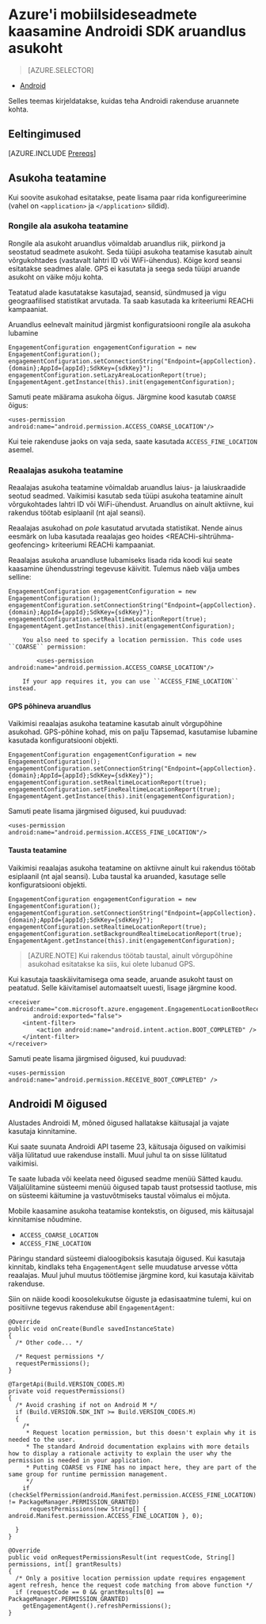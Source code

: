 <properties
    pageTitle="Azure'i mobiilsideseadmete kaasamine Androidi SDK aruandlus asukoht"
    description="Kirjeldab, kuidas konfigureerida asukoht Azure Mobile kaasamine Androidi SDK teatamine"
    services="mobile-engagement"
    documentationCenter="mobile"
    authors="piyushjo"
    manager="erikre"
    editor="" />

<tags
    ms.service="mobile-engagement"
    ms.workload="mobile"
    ms.tgt_pltfrm="mobile-android"
    ms.devlang="Java"
    ms.topic="article"
    ms.date="08/12/2016"
    ms.author="piyushjo;ricksal" />

# <a name="location-reporting-for-azure-mobile-engagement-android-sdk"></a>Azure'i mobiilsideseadmete kaasamine Androidi SDK aruandlus asukoht

> [AZURE.SELECTOR]
- [Android](mobile-engagement-android-integrate-engagement.md)

Selles teemas kirjeldatakse, kuidas teha Androidi rakenduse aruannete kohta.

## <a name="prerequisites"></a>Eeltingimused

[AZURE.INCLUDE [Prereqs](../../includes/mobile-engagement-android-prereqs.md)]

## <a name="location-reporting"></a>Asukoha teatamine

Kui soovite asukohad esitatakse, peate lisama paar rida konfigureerimine (vahel on `<application>` ja `</application>` sildid).

### <a name="lazy-area-location-reporting"></a>Rongile ala asukoha teatamine

Rongile ala asukoht aruandlus võimaldab aruandlus riik, piirkond ja seostatud seadmete asukoht. Seda tüüpi asukoha teatamise kasutab ainult võrgukohtades (vastavalt lahtri ID või WiFi-ühendus). Kõige kord seansi esitatakse seadmes alale. GPS ei kasutata ja seega seda tüüpi aruande asukoht on väike mõju kohta.

Teatatud alade kasutatakse kasutajad, seansid, sündmused ja vigu geograafilised statistikat arvutada. Ta saab kasutada ka kriteeriumi REACHi kampaaniat.

Aruandlus eelnevalt mainitud järgmist konfiguratsiooni rongile ala asukoha lubamine

    EngagementConfiguration engagementConfiguration = new EngagementConfiguration();
    engagementConfiguration.setConnectionString("Endpoint={appCollection}.{domain};AppId={appId};SdkKey={sdkKey}");
    engagementConfiguration.setLazyAreaLocationReport(true);
    EngagementAgent.getInstance(this).init(engagementConfiguration);

Samuti peate määrama asukoha õigus. Järgmine kood kasutab ``COARSE`` õigus:

    <uses-permission android:name="android.permission.ACCESS_COARSE_LOCATION"/>

Kui teie rakenduse jaoks on vaja seda, saate kasutada ``ACCESS_FINE_LOCATION`` asemel.

### <a name="real-time-location-reporting"></a>Reaalajas asukoha teatamine

Reaalajas asukoha teatamine võimaldab aruandlus laius- ja laiuskraadide seotud seadmed. Vaikimisi kasutab seda tüüpi asukoha teatamine ainult võrgukohtades lahtri ID või WiFi-ühendust. Aruandlus on ainult aktiivne, kui rakendus töötab esiplaanil (nt ajal seansi).

Reaalajas asukohad on *pole* kasutatud arvutada statistikat. Nende ainus eesmärk on luba kasutada reaalajas geo hoides \<REACHi-sihtrühma-geofencing\> kriteeriumi REACHi kampaaniat.

Reaalajas asukoha aruandluse lubamiseks lisada rida koodi kui seate kaasamine ühendusstringi tegevuse käivitit. Tulemus näeb välja umbes selline:

    EngagementConfiguration engagementConfiguration = new EngagementConfiguration();
    engagementConfiguration.setConnectionString("Endpoint={appCollection}.{domain};AppId={appId};SdkKey={sdkKey}");
    engagementConfiguration.setRealtimeLocationReport(true);
    EngagementAgent.getInstance(this).init(engagementConfiguration);

        You also need to specify a location permission. This code uses ``COARSE`` permission:

            <uses-permission android:name="android.permission.ACCESS_COARSE_LOCATION"/>

        If your app requires it, you can use ``ACCESS_FINE_LOCATION`` instead.

#### <a name="gps-based-reporting"></a>GPS põhineva aruandlus

Vaikimisi reaalajas asukoha teatamine kasutab ainult võrgupõhine asukohad. GPS-põhine kohad, mis on palju Täpsemad, kasutamise lubamine kasutada konfiguratsiooni objekti.

    EngagementConfiguration engagementConfiguration = new EngagementConfiguration();
    engagementConfiguration.setConnectionString("Endpoint={appCollection}.{domain};AppId={appId};SdkKey={sdkKey}");
    engagementConfiguration.setRealtimeLocationReport(true);
    engagementConfiguration.setFineRealtimeLocationReport(true);
    EngagementAgent.getInstance(this).init(engagementConfiguration);

Samuti peate lisama järgmised õigused, kui puuduvad:

    <uses-permission android:name="android.permission.ACCESS_FINE_LOCATION"/>

#### <a name="background-reporting"></a>Tausta teatamine

Vaikimisi reaalajas asukoha teatamine on aktiivne ainult kui rakendus töötab esiplaanil (nt ajal seansi). Luba taustal ka aruanded, kasutage selle konfiguratsiooni objekti.

    EngagementConfiguration engagementConfiguration = new EngagementConfiguration();
    engagementConfiguration.setConnectionString("Endpoint={appCollection}.{domain};AppId={appId};SdkKey={sdkKey}");
    engagementConfiguration.setRealtimeLocationReport(true);
    engagementConfiguration.setBackgroundRealtimeLocationReport(true);
    EngagementAgent.getInstance(this).init(engagementConfiguration);

> [AZURE.NOTE] Kui rakendus töötab taustal, ainult võrgupõhine asukohad esitatakse ka siis, kui olete lubanud GPS.

Kui kasutaja taaskäivitamisega oma seade, aruande asukoht taust on peatatud. Selle käivitamisel automaatselt uuesti, lisage järgmine kood.

    <receiver android:name="com.microsoft.azure.engagement.EngagementLocationBootReceiver"
           android:exported="false">
        <intent-filter>
            <action android:name="android.intent.action.BOOT_COMPLETED" />
        </intent-filter>
    </receiver>

Samuti peate lisama järgmised õigused, kui puuduvad:

    <uses-permission android:name="android.permission.RECEIVE_BOOT_COMPLETED" />

## <a name="android-m-permissions"></a>Androidi M õigused

Alustades Androidi M, mõned õigused hallatakse käitusajal ja vajate kasutaja kinnitamine.

Kui saate suunata Androidi API taseme 23, käitusaja õigused on vaikimisi välja lülitatud uue rakenduse installi. Muul juhul ta on sisse lülitatud vaikimisi.

Te saate lubada või keelata need õigused seadme menüü Sätted kaudu. Väljalülitamine süsteemi menüü õigused tapab taust protsessid taotluse, mis on süsteemi käitumine ja vastuvõtmiseks taustal võimalus ei mõjuta.

Mobile kaasamine asukoha teatamise kontekstis, on õigused, mis käitusajal kinnitamise nõudmine.

- `ACCESS_COARSE_LOCATION`
- `ACCESS_FINE_LOCATION`

Päringu standard süsteemi dialoogiboksis kasutaja õigused. Kui kasutaja kinnitab, kindlaks teha ``EngagementAgent`` selle muudatuse arvesse võtta reaalajas. Muul juhul muutus töötlemise järgmine kord, kui kasutaja käivitab rakenduse.

Siin on näide koodi koosolekukutse õiguste ja edasisaatmine tulemi, kui on positiivne tegevus rakenduse abil ``EngagementAgent``:

    @Override
    public void onCreate(Bundle savedInstanceState)
    {
      /* Other code... */

      /* Request permissions */
      requestPermissions();
    }

    @TargetApi(Build.VERSION_CODES.M)
    private void requestPermissions()
    {
      /* Avoid crashing if not on Android M */
      if (Build.VERSION.SDK_INT >= Build.VERSION_CODES.M)
      {
        /*
         * Request location permission, but this doesn't explain why it is needed to the user.
         * The standard Android documentation explains with more details how to display a rationale activity to explain the user why the permission is needed in your application.
         * Putting COARSE vs FINE has no impact here, they are part of the same group for runtime permission management.
         */
        if (checkSelfPermission(android.Manifest.permission.ACCESS_FINE_LOCATION) != PackageManager.PERMISSION_GRANTED)
          requestPermissions(new String[] { android.Manifest.permission.ACCESS_FINE_LOCATION }, 0);

      }
    }

    @Override
    public void onRequestPermissionsResult(int requestCode, String[] permissions, int[] grantResults)
    {
      /* Only a positive location permission update requires engagement agent refresh, hence the request code matching from above function */
      if (requestCode == 0 && grantResults[0] == PackageManager.PERMISSION_GRANTED)
        getEngagementAgent().refreshPermissions();
    }
